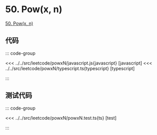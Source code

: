 # 50. Pow(x, n)

[50. Pow(x, n)](https://leetcode.cn/problems/powx-n/description/)

## 代码

::: code-group

<<< ../../src/leetcode/powxN/javascript.js{javascript} [javascript]
<<< ../../src/leetcode/powxN/typescript.ts{typescript} [typescript]

:::

## 测试代码

::: code-group

<<< ../../src/leetcode/powxN/powxN.test.ts{ts} [test]

:::
